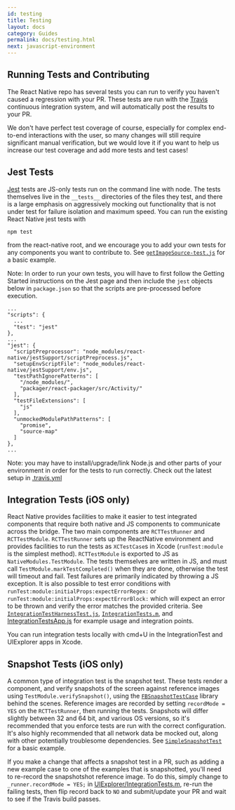 ```yaml
---
id: testing
title: Testing
layout: docs
category: Guides
permalink: docs/testing.html
next: javascript-environment
---
```


## Running Tests and Contributing

The React Native repo has several tests you can run to verify you haven't caused a regression with your PR.  These tests are run with the [Travis](http://docs.travis-ci.com/) continuous integration system, and will automatically post the results to your PR.



We don't have perfect test coverage of course, especially for complex end-to-end interactions with the user, so many changes will still require significant manual verification, but we would love it if you want to help us increase our test coverage and add more tests and test cases!

## Jest Tests

[Jest](http://facebook.github.io/jest/) tests are JS-only tests run on the command line with node.  The tests themselves live in the `__tests__` directories of the files they test, and there is a large emphasis on aggressively mocking out functionality that is not under test for failure isolation and maximum speed.  You can run the existing React Native jest tests with

```
npm test
```

from the react-native root, and we encourage you to add your own tests for any components you want to contribute to.  See [`getImageSource-test.js`](https://github.com/facebook/react-native/blob/master/Examples/Movies/__tests__/getImageSource-test.js) for a basic example.

Note: In order to run your own tests, you will have to first follow the Getting Started instructions on the Jest page and then include the `jest` objects below in `package.json` so that the scripts are pre-processed before execution.

```
...
"scripts": {
  ...
  "test": "jest"
},
...
"jest": {
  "scriptPreprocessor": "node_modules/react-native/jestSupport/scriptPreprocess.js",
  "setupEnvScriptFile": "node_modules/react-native/jestSupport/env.js",
  "testPathIgnorePatterns": [
    "/node_modules/",
    "packager/react-packager/src/Activity/"
  ],
  "testFileExtensions": [
    "js"
  ],
  "unmockedModulePathPatterns": [
    "promise",
    "source-map"
  ]
},
...
```

Note: you may have to install/upgrade/link Node.js and other parts of your environment in order for the tests to run correctly.  Check out the latest setup in [.travis.yml](https://github.com/facebook/react-native/blob/master/.travis.yml#L11-24)

## Integration Tests (iOS only)

React Native provides facilities to make it easier to test integrated components that require both native and JS components to communicate across the bridge.  The two main components are `RCTTestRunner` and `RCTTestModule`.  `RCTTestRunner` sets up the ReactNative environment and provides facilities to run the tests as `XCTestCase`s in Xcode (`runTest:module` is the simplest method).  `RCTTestModule` is exported to JS as `NativeModules.TestModule`.  The tests themselves are written in JS, and must call `TestModule.markTestCompleted()` when they are done, otherwise the test will timeout and fail.  Test failures are primarily indicated by throwing a JS exception.  It is also possible to test error conditions with `runTest:module:initialProps:expectErrorRegex:` or `runTest:module:initialProps:expectErrorBlock:` which will expect an error to be thrown and verify the error matches the provided criteria.  See [`IntegrationTestHarnessTest.js`](https://github.com/facebook/react-native/blob/master/Examples/UIExplorer/UIExplorerIntegrationTests/js/IntegrationTestHarnessTest.js), [`IntegrationTests.m`](https://github.com/facebook/react-native/blob/master/Examples/UIExplorer/UIExplorerIntegrationTests/IntegrationTests.m), and [IntegrationTestsApp.js](https://github.com/facebook/react-native/blob/master/Examples/UIExplorer/UIExplorerIntegrationTests/js/IntegrationTestsApp.js) for example usage and integration points.

You can run integration tests locally with cmd+U in the IntegrationTest and UIExplorer apps in Xcode.

## Snapshot Tests (iOS only)

A common type of integration test is the snapshot test.  These tests render a component, and verify snapshots of the screen against reference images using `TestModule.verifySnapshot()`, using the [`FBSnapshotTestCase`](https://github.com/facebook/ios-snapshot-test-case) library behind the scenes.  Reference images are recorded by setting `recordMode = YES` on the `RCTTestRunner`, then running the tests.  Snapshots will differ slightly between 32 and 64 bit, and various OS versions, so it's recommended that you enforce tests are run with the correct configuration.  It's also highly recommended that all network data be mocked out, along with other potentially troublesome dependencies.  See [`SimpleSnapshotTest`](https://github.com/facebook/react-native/blob/master/Examples/UIExplorer/UIExplorerIntegrationTests/js/SimpleSnapshotTest.js) for a basic example.

If you make a change that affects a snapshot test in a PR, such as adding a new example case to one of the examples that is snapshotted, you'll need to re-record the snapshotshot reference image.  To do this, simply change to `_runner.recordMode = YES;` in [UIExplorer/IntegrationTests.m](https://github.com/facebook/react-native/blob/master/Examples/UIExplorer/UIExplorerIntegrationTests/IntegrationTests.m#L46), re-run the failing tests, then flip record back to `NO` and submit/update your PR and wait to see if the Travis build passes.
